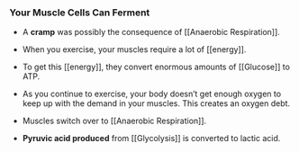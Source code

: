 ### Your Muscle Cells Can Ferment

*   A **cramp** was possibly the consequence of [[Anaerobic Respiration]].
    
*   When you exercise, your muscles require a lot of [[energy]].
    
*   To get this [[energy]], they convert enormous amounts of [[Glucose]] to ATP.
    
*   As you continue to exercise, your body doesn’t get enough oxygen to keep up with the demand in your muscles. This creates an oxygen debt.
    
*   Muscles switch over to [[Anaerobic Respiration]].
    
*   **Pyruvic acid produced** from [[Glycolysis]] is converted to lactic acid.